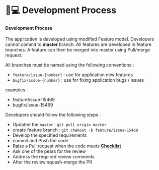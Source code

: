 # 👩💻 Development Process

#### Development Process

The application is developed using modified Feature model. Developers cannot commit to **master** branch. All features are developed in feature branches. A feature can then be merged into master using Pull/merge request.

All branches must be named using the following conventions :

* `feature/issue-{number}` : use for application new features
* `bugfix/issue-{number}` : use for fixing application bugs / issues

examples :

* feature/issue-15469
* bugfix/issue-15469

Developers should follow the following steps :

* Updated the `master` : `git pull origin master`
* create feature branch : `git chekout -b feature/issue-15469`
* Develop the specified requirements
* commit and Push the code
* Raise a Pull request when the code meets [**Checklist**](pr-checklist.md)
* Ask one of the pears for the review
* Address the required review comments
* After the review squash-merge the PR

####
